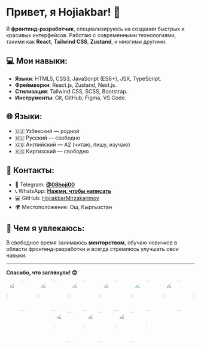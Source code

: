 # Привет, я Hojiakbar! 👋

Я **фронтенд-разработчик**, специализируюсь на создании быстрых и красивых интерфейсов. Работаю с современными технологиями, такими как **React**, **Tailwind CSS**, **Zustand**, и многими другими.

## 💻 Мои навыки:
- **Языки**: HTML5, CSS3, JavaScript (ES6+), JSX, TypeScript.
- **Фреймворки**: React.js, Zustand, Next.js.
- **Стилизация**: Tailwind CSS, SCSS, Bootstrap.
- **Инструменты**: Git, GitHub, Figma, VS Code.

## 🌐 Языки:
- 🇺🇿 Узбекский — родной  
- 🇷🇺 Русский — свободно  
- 🇬🇧 Английский — A2 (читаю, пишу, изучаю)  
- 🇰🇬 Киргизский — свободно

## 💬 Контакты:
- 📱 Telegram: **[@08hoji00](https://t.me/08hoji00)**
- 📞 WhatsApp: **[Нажми, чтобы написать](https://wa.me/996555251506)**
- 💻 GitHub: [HojiakbarMirzakarimov](https://github.com/HojiakbarMirzakarimov)
- 🌍 Местоположение: Ош, Кыргызстан

## 🌱 Чем я увлекаюсь:
В свободное время занимаюсь **менторством**, обучаю новичков в области фронтенд-разработки и всегда стремлюсь улучшать свои навыки.

---

**Спасибо, что заглянули! 😊**

<p align="center">
  <img src="https://img.shields.io/badge/HTML5-E34F26?style=for-the-badge&logo=html5&logoColor=white&logoWidth=30&style=for-the-badge" width="80" height="80" style="border-radius: 50%"/>
  <img src="https://img.shields.io/badge/CSS3-1572B6?style=for-the-badge&logo=css3&logoColor=white&logoWidth=30&style=for-the-badge" width="80" height="80" style="border-radius: 50%"/>
  <img src="https://img.shields.io/badge/JavaScript-F7DF1E?style=for-the-badge&logo=javascript&logoColor=black&logoWidth=30&style=for-the-badge" width="80" height="80" style="border-radius: 50%"/>
  <img src="https://img.shields.io/badge/React-61DAFB?style=for-the-badge&logo=react&logoColor=black&logoWidth=30&style=for-the-badge" width="80" height="80" style="border-radius: 50%"/>
  <img src="https://img.shields.io/badge/SCSS-CC6699?style=for-the-badge&logo=sass&logoColor=white&logoWidth=30&style=for-the-badge" width="80" height="80" style="border-radius: 50%"/>
  <img src="https://img.shields.io/badge/TailwindCSS-06B6D4?style=for-the-badge&logo=tailwindcss&logoColor=white&logoWidth=30&style=for-the-badge" width="80" height="80" style="border-radius: 50%"/>
  <img src="https://img.shields.io/badge/Bootstrap-7952B3?style=for-the-badge&logo=bootstrap&logoColor=white&logoWidth=30&style=for-the-badge" width="80" height="80" style="border-radius: 50%"/>
  <img src="https://img.shields.io/badge/React_Icons-61DAFB?style=for-the-badge&logo=react&logoColor=black&logoWidth=30&style=for-the-badge" width="80" height="80" style="border-radius: 50%"/>
  <img src="https://img.shields.io/badge/Material_UI-0081CB?style=for-the-badge&logo=material-ui&logoColor=white&logoWidth=30&style=for-the-badge" width="80" height="80" style="border-radius: 50%"/>
</p>
